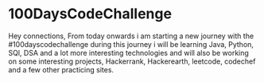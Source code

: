 # 100DaysCodeChallenge

Hey connections,
From today onwards i am starting a new journey with the #100dayscodechallenge during this journey i will be learning Java, Python, SQl, DSA and a lot more interesting technologies and will also be working on some interesting projects, Hackerrank, Hackerearth, leetcode, codechef and a few other practicing sites.
